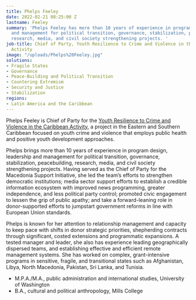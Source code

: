 ```yaml
---
title: Phelps Feeley
date: 2022-02-21 08:25:00 Z
lastname: Feeley
summary: 'Phelps Feeley has more than 10 years of experience in program design, leadership
  and management for political transition, governance, stabilization, peacebuilding,
  research, media, and civil society strengthening projects. '
job-title: Chief of Party, Youth Resilience to Crime and Violence in the Caribbean
  Activity
image: "/uploads/Phelps%20Feeley.jpg"
solutions:
- Fragile States
- Governance
- Peace-Building and Political Transition
- Countering Extremism
- Security and Justice
- Stabilization
regions:
- Latin America and the Caribbean
---
```


Phelps Feeley is Chief of Party for the [Youth Resilience to Crime and Violence in the Caribbean Activity](https://www.dai.com/our-work/projects/regional-youth-resilience-to-crime-and-violence-in-the-caribbean-activity), a project in the Eastern and Southern Caribbean focused on youth crime and violence that employs public health and positive youth development approaches.

Phelps brings more than 10 years of experience in program design, leadership and management for political transition, governance, stabilization, peacebuilding, research, media, and civil society strengthening projects. Having served as the Chief of Party for the Macedonia Support Initiative, she led the team’s efforts to strengthen democratic institutions; media sector support efforts to establish a credible information ecosystem with improved news programming, greater independence, and less political party control; promoted civic engagement to lessen the grip of public apathy; and take a forward-leaning role in donor-supported efforts to jumpstart government reforms in line with European Union standards.

Phelps is known for her attention to relationship management and capacity to keep pace with shifts in donor strategic priorities, shepherding contracts through significant, costed extensions and programmatic expansions.  A tested manager and leader, she also has experience leading geographically dispersed teams, and establishing effective and efficient remote management systems. She has worked on complex, grant-intensive programs in sensitive, fragile, and transitional states such as Afghanistan, Libya, North Macedonia, Pakistan, Sri Lanka, and Tunisia. 

* M.P.A./M.A., public administration and international studies, University of Washington
* B.A., cultural and political anthropology, Mills College